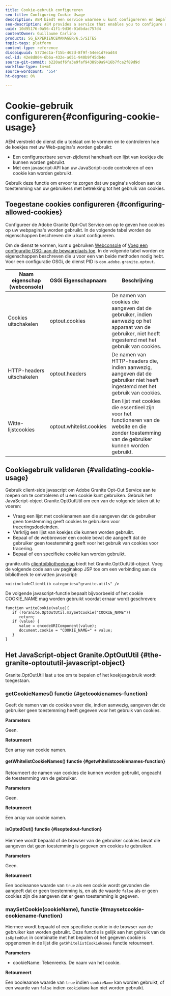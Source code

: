 ```yaml
---
title: Cookie-gebruik configureren
seo-title: Configuring Cookie Usage
description: AEM biedt een service waarmee u kunt configureren en bepalen hoe cookies worden gebruikt met uw webpagina's
seo-description: AEM provides a service that enables you to configure and control how cookies are used with your web pages
uuid: 10d95176-0a56-41f1-9d36-01dbdac757d4
contentOwner: Guillaume Carlino
products: SG_EXPERIENCEMANAGER/6.5/SITES
topic-tags: platform
content-type: reference
discoiquuid: 5773ec1a-f15b-462d-8f9f-54ee1d7ead44
exl-id: 42e8d804-6b6a-432e-a651-940b9f45db4e
source-git-commit: b220adf6fa3e9faf94389b9a9416b7fca2f89d9d
workflow-type: tm+mt
source-wordcount: '554'
ht-degree: 0%

---
```


# Cookie-gebruik configureren{#configuring-cookie-usage}

AEM verstrekt de dienst die u toelaat om te vormen en te controleren hoe de koekjes met uw Web-pagina&#39;s worden gebruikt:

* Een configureerbare server-zijdienst handhaaft een lijst van koekjes die kunnen worden gebruikt.
* Met een javascript-API kan uw JavaScript-code controleren of een cookie kan worden gebruikt.

Gebruik deze functie om ervoor te zorgen dat uw pagina&#39;s voldoen aan de toestemming van uw gebruikers met betrekking tot het gebruik van cookies.

## Toegestane cookies configureren {#configuring-allowed-cookies}

Configureer de Adobe Granite Opt-Out Service om op te geven hoe cookies op uw webpagina&#39;s worden gebruikt. In de volgende tabel worden de eigenschappen beschreven die u kunt configureren.

Om de dienst te vormen, kunt u gebruiken [Webconsole](/help/sites-deploying/configuring-osgi.md#osgi-configuration-with-the-web-console) of [Voeg een configuratie OSGi aan de bewaarplaats toe](/help/sites-deploying/configuring-osgi.md#adding-a-new-configuration-to-the-repository). In de volgende tabel worden de eigenschappen beschreven die u voor een van beide methoden nodig hebt. Voor een configuratie OSGi, de dienst PID is `com.adobe.granite.optout`.

| Naam eigenschap (webconsole) | OSGi Eigenschapnaam | Beschrijving |
|---|---|---|
| Cookies uitschakelen | optout.cookies | De namen van cookies die aangeven dat de gebruiker, indien aanwezig op het apparaat van de gebruiker, niet heeft ingestemd met het gebruik van cookies. |
| HTTP-headers uitschakelen | optout.headers | De namen van HTTP-headers die, indien aanwezig, aangeven dat de gebruiker niet heeft ingestemd met het gebruik van cookies. |
| Witte-lijstcookies | optout.whitelist.cookies | Een lijst met cookies die essentieel zijn voor het functioneren van de website en die zonder toestemming van de gebruiker kunnen worden gebruikt. |

## Cookiegebruik valideren {#validating-cookie-usage}

Gebruik client-side javascript om Adobe Granite Opt-Out Service aan te roepen om te controleren of u een cookie kunt gebruiken. Gebruik het JavaScript-object Granite.OptOutUtil om een van de volgende taken uit te voeren:

* Vraag een lijst met cookienamen aan die aangeven dat de gebruiker geen toestemming geeft cookies te gebruiken voor traceringsdoeleinden.
* Verkrijg een lijst van koekjes die kunnen worden gebruikt.
* Bepaal of de webbrowser een cookie bevat die aangeeft dat de gebruiker geen toestemming geeft voor het gebruik van cookies voor tracering.
* Bepaal of een specifieke cookie kan worden gebruikt.

granite.utils [clientbibliotheekmap](/help/sites-developing/clientlibs.md#referencing-client-side-libraries) biedt het Granite.OptOutUtil-object. Voeg de volgende code aan uw paginakop JSP toe om een verbinding aan de bibliotheek te omvatten javascript:

`<ui:includeClientLib categories="granite.utils" />`

De volgende javascript-functie bepaalt bijvoorbeeld of het cookie COOKIE_NAME mag worden gebruikt voordat ernaar wordt geschreven:

```
function writeCookie(value){
   if (!Granite.OptOutUtil.maySetCookie("COOKIE_NAME"))
      return;
   if (value) {
      value = encodeURIComponent(value);
      document.cookie = "COOKIE_NAME=" + value;
   }
}
```

## Het JavaScript-object Granite.OptOutUtil {#the-granite-optoututil-javascript-object}

Granite.OptOutUtil laat u toe om te bepalen of het koekjesgebruik wordt toegestaan.

### getCookieNames() functie {#getcookienames-function}

Geeft de namen van de cookies weer die, indien aanwezig, aangeven dat de gebruiker geen toestemming heeft gegeven voor het gebruik van cookies.

**Parameters**

Geen.

**Retourneert**

Een array van cookie namen.

#### getWhitelistCookieNames() functie {#getwhitelistcookienames-function}

Retourneert de namen van cookies die kunnen worden gebruikt, ongeacht de toestemming van de gebruiker.

**Parameters**

Geen.

**Retourneert**

Een array van cookie namen.

#### isOptedOut() functie {#isoptedout-function}

Hiermee wordt bepaald of de browser van de gebruiker cookies bevat die aangeven dat geen toestemming is gegeven om cookies te gebruiken.

**Parameters**

Geen.

**Retourneert**

Een booleaanse waarde van `true` als een cookie wordt gevonden die aangeeft dat er geen toestemming is, en als de waarde `false` als er geen cookies zijn die aangeven dat er geen toestemming is gegeven.

### maySetCookie(cookieName), functie {#maysetcookie-cookiename-function}

Hiermee wordt bepaald of een specifieke cookie in de browser van de gebruiker kan worden gebruikt. Deze functie is gelijk aan het gebruik van de `isOptedOut` in combinatie met het bepalen of het gegeven cookie is opgenomen in de lijst die `getWhitelistCookieNames` functie retourneert.

**Parameters**

* cookieName: Tekenreeks. De naam van het cookie.

**Retourneert**

Een booleaanse waarde van `true` indien `cookieName` kan worden gebruikt, of een waarde van `false` indien `cookieName` kan niet worden gebruikt.
